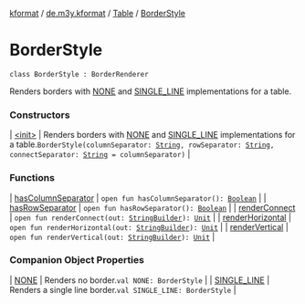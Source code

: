 [kformat](../../../index.md) / [de.m3y.kformat](../../index.md) / [Table](../index.md) / [BorderStyle](./index.md)

# BorderStyle

`class BorderStyle : BorderRenderer`

Renders borders with [NONE](-n-o-n-e.md) and [SINGLE_LINE](-s-i-n-g-l-e_-l-i-n-e.md) implementations for a table.

### Constructors

| [&lt;init&gt;](-init-.md) | Renders borders with [NONE](-n-o-n-e.md) and [SINGLE_LINE](-s-i-n-g-l-e_-l-i-n-e.md) implementations for a table.`BorderStyle(columnSeparator: `[`String`](https://kotlinlang.org/api/latest/jvm/stdlib/kotlin/-string/index.html)`, rowSeparator: `[`String`](https://kotlinlang.org/api/latest/jvm/stdlib/kotlin/-string/index.html)`, connectSeparator: `[`String`](https://kotlinlang.org/api/latest/jvm/stdlib/kotlin/-string/index.html)` = columnSeparator)` |

### Functions

| [hasColumnSeparator](has-column-separator.md) | `open fun hasColumnSeparator(): `[`Boolean`](https://kotlinlang.org/api/latest/jvm/stdlib/kotlin/-boolean/index.html) |
| [hasRowSeparator](has-row-separator.md) | `open fun hasRowSeparator(): `[`Boolean`](https://kotlinlang.org/api/latest/jvm/stdlib/kotlin/-boolean/index.html) |
| [renderConnect](render-connect.md) | `open fun renderConnect(out: `[`StringBuilder`](https://kotlinlang.org/api/latest/jvm/stdlib/kotlin.text/-string-builder/index.html)`): `[`Unit`](https://kotlinlang.org/api/latest/jvm/stdlib/kotlin/-unit/index.html) |
| [renderHorizontal](render-horizontal.md) | `open fun renderHorizontal(out: `[`StringBuilder`](https://kotlinlang.org/api/latest/jvm/stdlib/kotlin.text/-string-builder/index.html)`): `[`Unit`](https://kotlinlang.org/api/latest/jvm/stdlib/kotlin/-unit/index.html) |
| [renderVertical](render-vertical.md) | `open fun renderVertical(out: `[`StringBuilder`](https://kotlinlang.org/api/latest/jvm/stdlib/kotlin.text/-string-builder/index.html)`): `[`Unit`](https://kotlinlang.org/api/latest/jvm/stdlib/kotlin/-unit/index.html) |

### Companion Object Properties

| [NONE](-n-o-n-e.md) | Renders no border.`val NONE: BorderStyle` |
| [SINGLE_LINE](-s-i-n-g-l-e_-l-i-n-e.md) | Renders a single line border.`val SINGLE_LINE: BorderStyle` |

